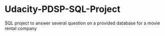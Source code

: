 # Udacity-PDSP-SQL-Project
SQL project to answer several question on a provided database for a movie rental company
